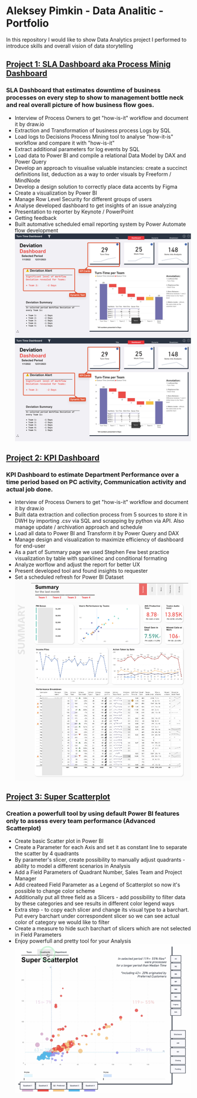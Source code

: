 # Aleksey Pimkin - Data Analitic - Portfolio
In this repository I would like to show Data Analytics project I performed to introduce skills and overall vision of data storytelling 

## [Project 1: SLA Dashboard aka Process Minig Dashboard](https://github.com/too314m/SLA-Dashboard)
### SLA Dashboard that estimates downtime of business processes on every step to show to management bottle neck and real overall picture of how business flow goes.
- Interview of Process Owners to get "how-is-it" workflow and document it by draw.io
- Extraction and Transformation of business process Logs by SQL
- Load logs to Decisions Process Mining tool to analyse "how-it-is" workflow and compare it with "how-is-it"
- Extract additional parameters for log events by SQL
- Load data to Power BI and compile a relational Data Model by DAX and Power Query
- Develop an approach to visualise valuable instancies: create a succinct definitions list, deduction as a way to order visuals by Freeform / MindNode
- Develop a design solution to correctly place data accents by Figma
- Create a visualization by Power BI
- Manage Row Level Security for different groups of users
- Analyse developed dashboard to get insights of an issue analyzing
- Presentation to reporter by Keynote / PowerPoint
- Getting feedback
- Built automative scheduled email reporting system by Power Automate flow development
![](https://github.com/too314m/AlekseyPimkin_Portfolio/blob/main/images/SCR-20230701-xb4.png)
![](https://github.com/too314m/AlekseyPimkin_Portfolio/blob/main/images/SCR-20230701-xb4.png)

## [Project 2: KPI Dashboard](https://github.com/too314m/KPI_Dashboard)
### KPI Dashboard to estimate Department Performance over a time period based on PC activity, Communication activity and actual job done.
- Interview of Process Owners to get "how-is-it" workflow and document it by draw.io
- Built data extraction and collection process from 5 sources to store it in DWH by importing .csv via SQL and scrapping by python via API. Also manage update / archivation approach and schedule
- Load all data to Power BI and Transform it by Power Query and DAX
- Manage design and visualization to maximize efficiency of dashboard for end-user
- As a part of Summary page we used Stephen Few best practice visualization by table with sparklinec and conditional formating
- Analyze worflow and adjust the report for better UX
- Present developed tool and found insights to requester
- Set a scheduled refresh for Power BI Dataset
![](https://github.com/too314m/AlekseyPimkin_Portfolio/blob/main/images/SCR-20230701-x2d.png)

## [Project 3: Super Scatterplot](https://github.com/too314m/SuperScatterplot)
### Creation a powerfull tool by using default Power BI features only to assess every team performance (Advanced Scatterplot)
- Create basic Scatter plot in Power BI
- Create a Parameter for each Axis and set it as constant line to separate the scatter by 4 quadrants
- By parameter's slicer, create possibility to manually adjust quadrants - ability to model a different scenarios in Analysis
- Add a Field Parameters of Quadrant Number, Sales Team and Project Manager
- Add createed Field Parameter as a Legend of Scatterplot so now it's possible to change color scheme
- Additionally put all three field as a Slicers - add possibility to filter data by these categories and see results in different color legend ways
- Extra step - to copy each slicer and change its visual type to a barchart. Put every barchart under correspondent slicer so we can see actual color of category we would like to filter
- Create a measure to hide such barchart of slicers which are not selected in Field Parameters
- Enjoy powerfull and pretty tool for your Analysis
![](https://github.com/too314m/AlekseyPimkin_Portfolio/blob/main/images/SCR-20230701-wps.png)
